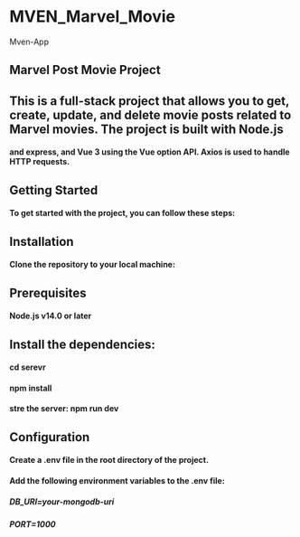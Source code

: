 # MVEN_Marvel_Movie
Mven-App


## Marvel Post Movie Project
## This is a full-stack project that allows you to get, create, update, and delete movie posts related to Marvel movies. The project is built with Node.js
#### and express, and Vue 3 using the Vue option API. Axios is used to handle HTTP requests.

## Getting Started
#### To get started with the project, you can follow these steps:


## Installation

#### Clone the repository to your local machine:

## Prerequisites
#### Node.js v14.0 or later


## Install the dependencies:

#### cd serevr 
#### npm install
#### stre the server: npm run dev


## Configuration

#### Create a .env file in the root directory of the project.

#### Add the following environment variables to the .env file:

##### DB_URI=your-mongodb-uri
##### PORT=1000
